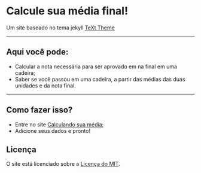 # Calcule sua média final!
Um site baseado no tema jekyll [TeXt Theme](https://github.com/kitian616/jekyll-TeXt-theme)

---
## Aqui você pode:

- Calcular a nota necessária para ser aprovado em na final em uma cadeira;
- Saber se você passou em uma cadeira, a partir das médias das duas unidades e da nota final.
---
## Como fazer isso?
 - Entre no site [Calculando sua média](https://github.vratska.io/uepb);
 - Adicione seus dados e pronto!
## Licença

O site está licenciado sobre a [Licença do MIT](https://github.com/kitian616/jekyll-TeXt-theme/blob/master/LICENSE).
